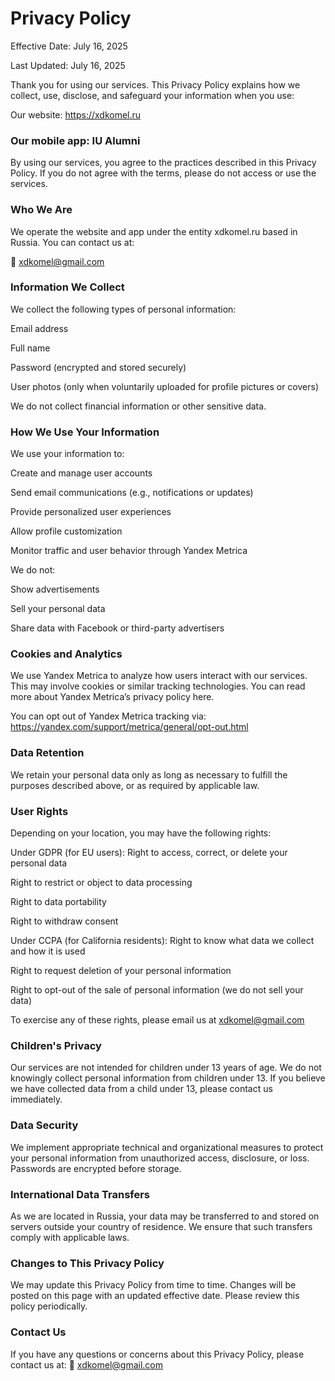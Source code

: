 # Privacy Policy

Effective Date: July 16, 2025

Last Updated: July 16, 2025

Thank you for using our services. This Privacy Policy explains how we collect, use, disclose, and safeguard your information when you use:

Our website: https://xdkomel.ru

### Our mobile app: IU Alumni

By using our services, you agree to the practices described in this Privacy Policy. If you do not agree with the terms, please do not access or use the services.

### Who We Are
We operate the website and app under the entity xdkomel.ru based in Russia. You can contact us at:

📧 xdkomel@gmail.com

### Information We Collect
We collect the following types of personal information:

Email address

Full name

Password (encrypted and stored securely)

User photos (only when voluntarily uploaded for profile pictures or covers)

We do not collect financial information or other sensitive data.

### How We Use Your Information
We use your information to:

Create and manage user accounts

Send email communications (e.g., notifications or updates)

Provide personalized user experiences

Allow profile customization

Monitor traffic and user behavior through Yandex Metrica

We do not:

Show advertisements

Sell your personal data

Share data with Facebook or third-party advertisers

### Cookies and Analytics
We use Yandex Metrica to analyze how users interact with our services. This may involve cookies or similar tracking technologies. You can read more about Yandex Metrica’s privacy policy here.

You can opt out of Yandex Metrica tracking via: https://yandex.com/support/metrica/general/opt-out.html

### Data Retention
We retain your personal data only as long as necessary to fulfill the purposes described above, or as required by applicable law.

### User Rights
Depending on your location, you may have the following rights:

Under GDPR (for EU users):
Right to access, correct, or delete your personal data

Right to restrict or object to data processing

Right to data portability

Right to withdraw consent

Under CCPA (for California residents):
Right to know what data we collect and how it is used

Right to request deletion of your personal information

Right to opt-out of the sale of personal information (we do not sell your data)

To exercise any of these rights, please email us at xdkomel@gmail.com

### Children's Privacy
Our services are not intended for children under 13 years of age. We do not knowingly collect personal information from children under 13. If you believe we have collected data from a child under 13, please contact us immediately.

### Data Security
We implement appropriate technical and organizational measures to protect your personal information from unauthorized access, disclosure, or loss. Passwords are encrypted before storage.

### International Data Transfers
As we are located in Russia, your data may be transferred to and stored on servers outside your country of residence. We ensure that such transfers comply with applicable laws.

### Changes to This Privacy Policy
We may update this Privacy Policy from time to time. Changes will be posted on this page with an updated effective date. Please review this policy periodically.

### Contact Us
If you have any questions or concerns about this Privacy Policy, please contact us at:
📧 xdkomel@gmail.com